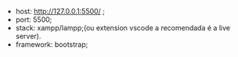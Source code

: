 - host: http://127.0.0.1:5500/ ;
- port: 5500;
- stack: xampp/lampp;(ou extension vscode a recomendada é a live server).     
- framework: bootstrap;    
